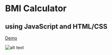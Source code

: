 # BMI Calculator
## using JavaScript and HTML/CSS

[Demo](https://aynjel.github.io/bmi-calculator/)

![alt text](https://www.markdownguide.org/assets/images/tux.png)
